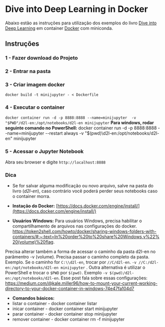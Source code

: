 # Dive into Deep Learning in Docker

Abaixo estão as instruções para utilização dos exemplos do livro [Dive into Deep Learning](https://d2l.ai/) em container [Docker](https://www.docker.com/) com miniconda. 

## Instruções

### 1 - Fazer download do Projeto
### 2 - Entrar na pasta
### 3 - Criar imagem docker
`` docker build -t minijupyter - < Dockerfile  ``
### 4 - Executar o container
`` docker container run -d -p 8888:8888 --name=minijupyter  -v "$PWD"/d2l-en:/opt/notebooks/d2l-en minijupyter ``
**Para windows, rodar seguinte comando no PowerShell:** docker container run -d -p 8888:8888 --name=minijupyter --restart always -v "$(pwd)\d2l-en:/opt/notebooks/d2l-en" minijupyter
### 5 - Acessar o Jupyter Notebook
Abra seu browser e digite `` http://localhost:8888 ``

### Dica
- Se for salvar alguma modificação ou novo arquivo, salve na pasta  do livro (*d2l-en*), caso contrário você poderá perder seus notebooks caso o container morra.

- **Instação do Docker:** [https://docs.docker.com/engine/install/](https://docs.docker.com/engine/install/)

- **Usuários Windows:** Para usuários Windows, precisa habilitar o compartilhamento de arquivos nas configurações do docker.
https://token2shell.com/howto/docker/sharing-windows-folders-with-containers/#:~:text=In%20order%20to%20share%20Windows,v%22%20(volume)%20flag.

Precisa alterar também a forma de acessar o caminho da pasta d2l-en no parâmentro -v (volume). Precisa passar o caminho completo da pasta. Exemplo. Se o caminho for ``C:\\d2l-en``, trocar por ``//C/d2l-en``. ``-v //C:/d2l-en:/opt/notebooks/d2l-en minijupyter`` . Outra alternativa é utilizar o PowerShell e trocar o ``$PWD`` por ``$(pwd)``. Exemplo ``-v $(pwd)/d2l-en:/opt/notebooks/d2l-en``.
Esse post fala sobre essas configurações: https://medium.com/@kale.miller96/how-to-mount-your-current-working-directory-to-your-docker-container-in-windows-74e47fa104d7

- **Comandos básicos:** 
- listar o container - docker container listar
- inicar container - docker container start minijupyter
- parar container - docker container stop minijupyter
- remover container - docker container rm -f minijupyter
